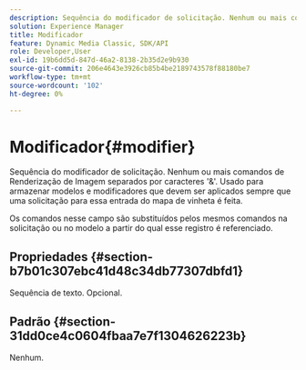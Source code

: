 ```yaml
---
description: Sequência do modificador de solicitação. Nenhum ou mais comandos de Renderização de Imagem separados por caracteres '&'. Usado para armazenar modelos e modificadores que devem ser aplicados sempre que uma solicitação para essa entrada do mapa de vinheta é feita.
solution: Experience Manager
title: Modificador
feature: Dynamic Media Classic, SDK/API
role: Developer,User
exl-id: 19b6dd5d-847d-46a2-8138-2b35d2e9b930
source-git-commit: 206e4643e3926cb85b4be2189743578f88180be7
workflow-type: tm+mt
source-wordcount: '102'
ht-degree: 0%

---
```


# Modificador{#modifier}

Sequência do modificador de solicitação. Nenhum ou mais comandos de Renderização de Imagem separados por caracteres &#39;&amp;&#39;. Usado para armazenar modelos e modificadores que devem ser aplicados sempre que uma solicitação para essa entrada do mapa de vinheta é feita.

Os comandos nesse campo são substituídos pelos mesmos comandos na solicitação ou no modelo a partir do qual esse registro é referenciado.

## Propriedades {#section-b7b01c307ebc41d48c34db77307dbfd1}

Sequência de texto. Opcional.

## Padrão {#section-31dd0ce4c0604fbaa7e7f1304626223b}

Nenhum.
